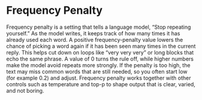 # Frequency Penalty

Frequency penalty is a setting that tells a language model, “Stop repeating yourself.” As the model writes, it keeps track of how many times it has already used each word. A positive frequency-penalty value lowers the chance of picking a word again if it has been seen many times in the current reply. This helps cut down on loops like “very very very” or long blocks that echo the same phrase. A value of 0 turns the rule off, while higher numbers make the model avoid repeats more strongly. If the penalty is too high, the text may miss common words that are still needed, so you often start low (for example 0.2) and adjust. Frequency penalty works together with other controls such as temperature and top-p to shape output that is clear, varied, and not boring.